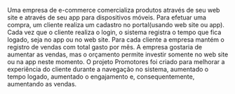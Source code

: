 
Uma empresa de e-commerce comercializa produtos através de seu web site e através de seu app para dispositivos móveis.
Para efetuar uma compra, um cliente realiza um cadastro no portal(usando web site ou app). Cada vez que o cliente realiza o login, o sistema registra o tempo que fica logado, seja no app ou no web site. Para cada cliente a empresa mantém o registro de vendas com total gasto por mês.
A empresa gostaria de aumentar as vendas, mas o orçamento permite investir somente no web site ou na app neste momento. O projeto Promotores foi criado para melhorar a experiência do cliente durante a navegação no sistema, aumentado o tempo logado, aumentado o engajamento e, consequentemente, aumentando as vendas.

